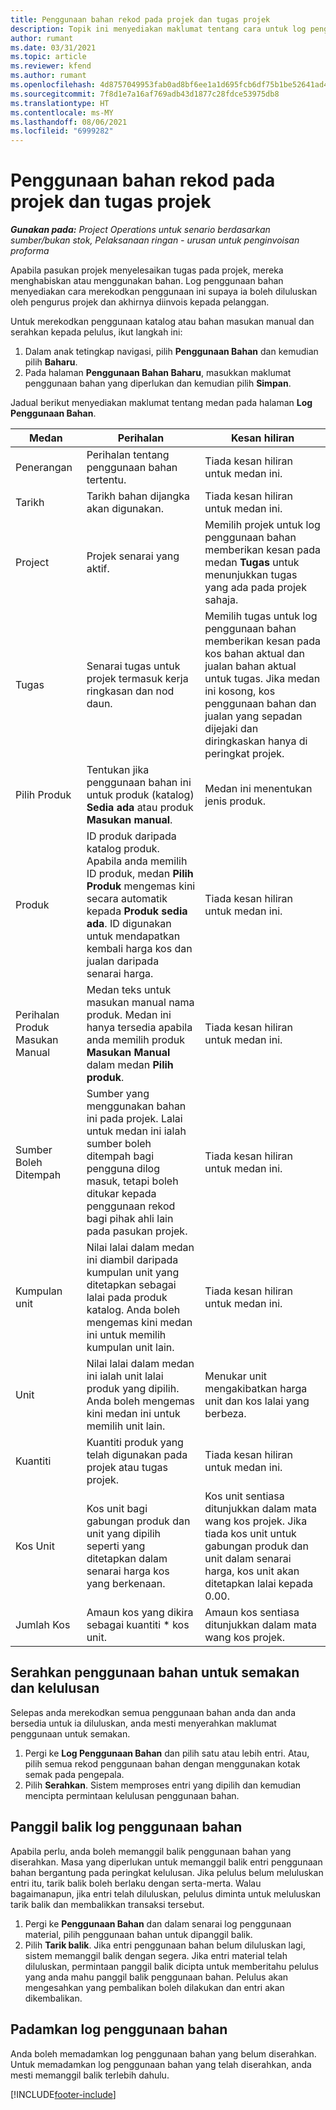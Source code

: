 ```yaml
---
title: Penggunaan bahan rekod pada projek dan tugas projek
description: Topik ini menyediakan maklumat tentang cara untuk log penggunaan bahan untuk projek dan tugas projek.
author: rumant
ms.date: 03/31/2021
ms.topic: article
ms.reviewer: kfend
ms.author: rumant
ms.openlocfilehash: 4d8757049953fab0ad8bf6ee1a1d695fcb6df75b1be52641ad4af3b3137d7a0a
ms.sourcegitcommit: 7f8d1e7a16af769adb43d1877c28fdce53975db8
ms.translationtype: HT
ms.contentlocale: ms-MY
ms.lasthandoff: 08/06/2021
ms.locfileid: "6999282"
---
```

# <a name="record-material-usage-on-projects-and-project-tasks"></a>Penggunaan bahan rekod pada projek dan tugas projek

_**Gunakan pada:** Project Operations untuk senario berdasarkan sumber/bukan stok, Pelaksanaan ringan - urusan untuk penginvoisan proforma_

Apabila pasukan projek menyelesaikan tugas pada projek, mereka menghabiskan atau menggunakan bahan. Log penggunaan bahan menyediakan cara merekodkan penggunaan ini supaya ia boleh diluluskan oleh pengurus projek dan akhirnya diinvois kepada pelanggan. 

Untuk merekodkan penggunaan katalog atau bahan masukan manual dan serahkan kepada pelulus, ikut langkah ini: 

1. Dalam anak tetingkap navigasi, pilih **Penggunaan Bahan** dan kemudian pilih **Baharu**.
2. Pada halaman **Penggunaan Bahan Baharu**, masukkan maklumat penggunaan bahan yang diperlukan dan kemudian pilih **Simpan**.

Jadual berikut menyediakan maklumat tentang medan pada halaman **Log Penggunaan Bahan**. 

| **Medan** | **Perihalan** | **Kesan hiliran** |
| --- | --- | --- |
| Penerangan | Perihalan tentang penggunaan bahan tertentu. | Tiada kesan hiliran untuk medan ini. |
| Tarikh | Tarikh bahan dijangka akan digunakan. | Tiada kesan hiliran untuk medan ini. |
| Project | Projek senarai yang aktif. | Memilih projek untuk log penggunaan bahan memberikan kesan pada medan **Tugas** untuk menunjukkan tugas yang ada pada projek sahaja. |
| Tugas | Senarai tugas untuk projek termasuk kerja ringkasan dan nod daun. | Memilih tugas untuk log penggunaan bahan memberikan kesan pada kos bahan aktual dan jualan bahan aktual untuk tugas. Jika medan ini kosong, kos penggunaan bahan dan jualan yang sepadan dijejaki dan diringkaskan hanya di peringkat projek. |
| Pilih Produk | Tentukan jika penggunaan bahan ini untuk produk (katalog) **Sedia ada** atau produk **Masukan manual**. | Medan ini menentukan jenis produk. |
| Produk | ID produk daripada katalog produk. Apabila anda memilih ID produk, medan **Pilih Produk** mengemas kini secara automatik kepada **Produk sedia ada**. ID digunakan untuk mendapatkan kembali harga kos dan jualan daripada senarai harga. | Tiada kesan hiliran untuk medan ini. |
| Perihalan Produk Masukan Manual | Medan teks untuk masukan manual nama produk. Medan ini hanya tersedia apabila anda memilih produk **Masukan Manual** dalam medan **Pilih produk**.| Tiada kesan hiliran untuk medan ini. |
| Sumber Boleh Ditempah| Sumber yang menggunakan bahan ini pada projek. Lalai untuk medan ini ialah sumber boleh ditempah bagi pengguna dilog masuk, tetapi boleh ditukar kepada penggunaan rekod bagi pihak ahli lain pada pasukan projek. | Tiada kesan hiliran untuk medan ini. |
| Kumpulan unit | Nilai lalai dalam medan ini diambil daripada kumpulan unit yang ditetapkan sebagai lalai pada produk katalog. Anda boleh mengemas kini medan ini untuk memilih kumpulan unit lain. | Tiada kesan hiliran untuk medan ini. |
| Unit | Nilai lalai dalam medan ini ialah unit lalai produk yang dipilih. Anda boleh mengemas kini medan ini untuk memilih unit lain. | Menukar unit mengakibatkan harga unit dan kos lalai yang berbeza. |
| Kuantiti | Kuantiti produk yang telah digunakan pada projek atau tugas projek. | Tiada kesan hiliran untuk medan ini. |
| Kos Unit | Kos unit bagi gabungan produk dan unit yang dipilih seperti yang ditetapkan dalam senarai harga kos yang berkenaan. | Kos unit sentiasa ditunjukkan dalam mata wang kos projek. Jika tiada kos unit untuk gabungan produk dan unit dalam senarai harga, kos unit akan ditetapkan lalai kepada 0.00. |
| Jumlah Kos | Amaun kos yang dikira sebagai kuantiti \* kos unit.| Amaun kos sentiasa ditunjukkan dalam mata wang kos projek. |


## <a name="submit-material-usage-for-review-and-approval"></a>Serahkan penggunaan bahan untuk semakan dan kelulusan 
Selepas anda merekodkan semua penggunaan bahan anda dan anda bersedia untuk ia diluluskan, anda mesti menyerahkan maklumat penggunaan untuk semakan.

1. Pergi ke **Log Penggunaan Bahan** dan pilih satu atau lebih entri. Atau, pilih semua rekod penggunaan bahan dengan menggunakan kotak semak pada pengepala.
2. Pilih **Serahkan**. Sistem memproses entri yang dipilih dan kemudian mencipta permintaan kelulusan penggunaan bahan.

## <a name="recall-a-material-usage-log"></a>Panggil balik log penggunaan bahan

Apabila perlu, anda boleh memanggil balik penggunaan bahan yang diserahkan. Masa yang diperlukan untuk memanggil balik entri penggunaan bahan bergantung pada peringkat kelulusan.  Jika pelulus belum meluluskan entri itu, tarik balik boleh berlaku dengan serta-merta. Walau bagaimanapun, jika entri telah diluluskan, pelulus diminta untuk meluluskan tarik balik dan membalikkan transaksi tersebut.

1. Pergi ke **Penggunaan Bahan** dan dalam senarai log penggunaan material, pilih penggunaan bahan untuk dipanggil balik.
2. Pilih **Tarik balik**. Jika entri penggunaan bahan belum diluluskan lagi, sistem memanggil balik dengan segera. Jika entri material telah diluluskan, permintaan panggil balik dicipta untuk memberitahu pelulus yang anda mahu panggil balik penggunaan bahan. Pelulus akan mengesahkan yang pembalikan boleh dilakukan dan entri akan dikembalikan.

## <a name="delete-a-material-usage-log"></a>Padamkan log penggunaan bahan

Anda boleh memadamkan log penggunaan bahan yang belum diserahkan. Untuk memadamkan log penggunaan bahan yang telah diserahkan, anda mesti memanggil balik terlebih dahulu.



[!INCLUDE[footer-include](../includes/footer-banner.md)]
